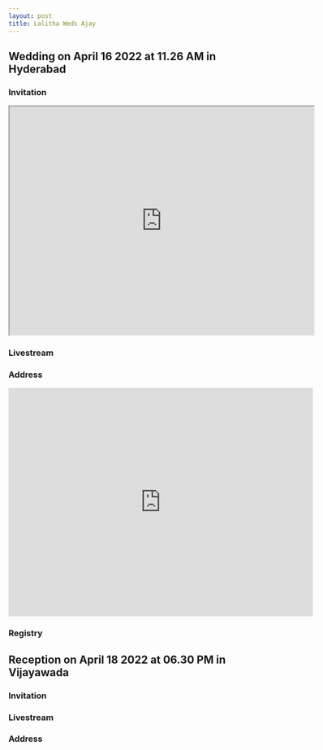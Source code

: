 ```yaml
---
layout: post
title: Lalitha Weds Ajay
---
```


## Wedding on April 16 2022 at 11.26 AM in Hyderabad

### Invitation

<iframe width="600" height="450" src="https://www.youtube.com/embed/FDPC6TrXuFk?playlist=FDPC6TrXuFk&autoplay=1&loop=1">
</iframe>

### Livestream


### Address

<iframe src="https://www.google.com/maps/embed?pb=!1m18!1m12!1m3!1d3808.0635747007!2d78.5609956!3d17.360673599999995!2m3!1f0!2f0!3f0!3m2!1i1024!2i768!4f13.1!3m3!1m2!1s0x3bcb98b5dd1112e7%3A0x2382597fc467b40f!2sGoteti%20Kalyana%20Vedika!5e0!3m2!1sen!2sin!4v1649496188302!5m2!1sen!2sin" width="600" height="450" style="border:0;" allowfullscreen="" loading="lazy" referrerpolicy="no-referrer-when-downgrade"></iframe>

### Registry



## Reception on April 18 2022 at 06.30 PM in Vijayawada

### Invitation



### Livestream


### Address
